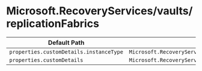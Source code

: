 # Microsoft.RecoveryServices/vaults/replicationFabrics

| Default Path | Alias |
|---|---|
| `properties.customDetails.instanceType` | `Microsoft.RecoveryServices/vaults/replicationFabrics/customDetails.instanceType` |
| `properties.customDetails` | `Microsoft.RecoveryServices/vaults/replicationFabrics/customDetails` |

